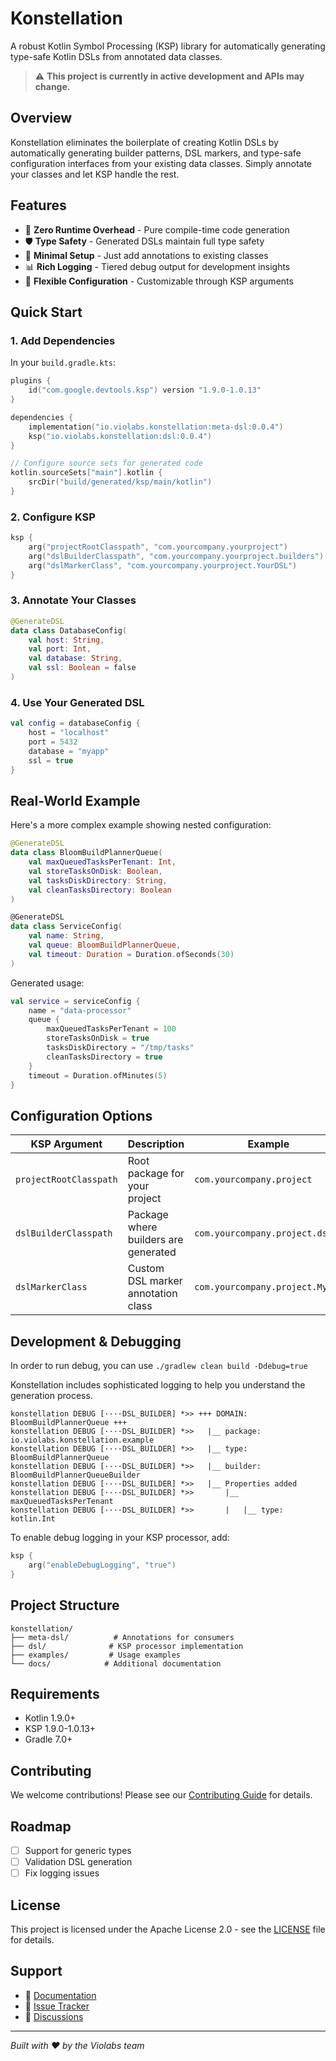 # Konstellation

A robust Kotlin Symbol Processing (KSP) library for automatically generating type-safe Kotlin DSLs from annotated data classes.

> ⚠️ **This project is currently in active development and APIs may change.**

## Overview

Konstellation eliminates the boilerplate of creating Kotlin DSLs by automatically generating builder patterns, DSL markers, and type-safe configuration interfaces from your existing data classes. Simply annotate your classes and let KSP handle the rest.

## Features

- 🚀 **Zero Runtime Overhead** - Pure compile-time code generation
- 🛡️ **Type Safety** - Generated DSLs maintain full type safety
- 🎯 **Minimal Setup** - Just add annotations to existing classes
- 📊 **Rich Logging** - Tiered debug output for development insights
- 🔧 **Flexible Configuration** - Customizable through KSP arguments

## Quick Start

### 1. Add Dependencies

In your `build.gradle.kts`:

```kotlin
plugins {
    id("com.google.devtools.ksp") version "1.9.0-1.0.13"
}

dependencies {
    implementation("io.violabs.konstellation:meta-dsl:0.0.4")
    ksp("io.violabs.konstellation:dsl:0.0.4")
}

// Configure source sets for generated code
kotlin.sourceSets["main"].kotlin {
    srcDir("build/generated/ksp/main/kotlin")
}
```

### 2. Configure KSP

```kotlin
ksp {
    arg("projectRootClasspath", "com.yourcompany.yourproject")
    arg("dslBuilderClasspath", "com.yourcompany.yourproject.builders")
    arg("dslMarkerClass", "com.yourcompany.yourproject.YourDSL")
}
```

### 3. Annotate Your Classes

```kotlin
@GenerateDSL
data class DatabaseConfig(
    val host: String,
    val port: Int,
    val database: String,
    val ssl: Boolean = false
)
```

### 4. Use Your Generated DSL

```kotlin
val config = databaseConfig {
    host = "localhost"
    port = 5432
    database = "myapp"
    ssl = true
}
```

## Real-World Example

Here's a more complex example showing nested configuration:

```kotlin
@GenerateDSL
data class BloomBuildPlannerQueue(
    val maxQueuedTasksPerTenant: Int,
    val storeTasksOnDisk: Boolean,
    val tasksDiskDirectory: String,
    val cleanTasksDirectory: Boolean
)

@GenerateDSL
data class ServiceConfig(
    val name: String,
    val queue: BloomBuildPlannerQueue,
    val timeout: Duration = Duration.ofSeconds(30)
)
```

Generated usage:

```kotlin
val service = serviceConfig {
    name = "data-processor"
    queue {
        maxQueuedTasksPerTenant = 100
        storeTasksOnDisk = true
        tasksDiskDirectory = "/tmp/tasks"
        cleanTasksDirectory = true
    }
    timeout = Duration.ofMinutes(5)
}
```

## Configuration Options

| KSP Argument | Description | Example |
|--------------|-------------|---------|
| `projectRootClasspath` | Root package for your project | `com.yourcompany.project` |
| `dslBuilderClasspath` | Package where builders are generated | `com.yourcompany.project.dsl` |
| `dslMarkerClass` | Custom DSL marker annotation class | `com.yourcompany.project.MyDSL` |

## Development & Debugging

In order to run debug, you can use `./gradlew clean build -Ddebug=true`

Konstellation includes sophisticated logging to help you understand the generation process. 

```
konstellation DEBUG [····DSL_BUILDER] *>> +++ DOMAIN: BloomBuildPlannerQueue +++
konstellation DEBUG [····DSL_BUILDER] *>>   |__ package: io.violabs.konstellation.example
konstellation DEBUG [····DSL_BUILDER] *>>   |__ type: BloomBuildPlannerQueue
konstellation DEBUG [····DSL_BUILDER] *>>   |__ builder: BloomBuildPlannerQueueBuilder
konstellation DEBUG [····DSL_BUILDER] *>>   |__ Properties added
konstellation DEBUG [····DSL_BUILDER] *>>       |__ maxQueuedTasksPerTenant
konstellation DEBUG [····DSL_BUILDER] *>>       |   |__ type: kotlin.Int
```

To enable debug logging in your KSP processor, add:

```kotlin
ksp {
    arg("enableDebugLogging", "true")
}
```

## Project Structure

```
konstellation/
├── meta-dsl/          # Annotations for consumers
├── dsl/              # KSP processor implementation
├── examples/         # Usage examples
└── docs/            # Additional documentation
```

## Requirements

- Kotlin 1.9.0+
- KSP 1.9.0-1.0.13+
- Gradle 7.0+

## Contributing

We welcome contributions! Please see our [Contributing Guide](CONTRIBUTING.md) for details.

## Roadmap

- [ ] Support for generic types
- [ ] Validation DSL generation
- [ ] Fix logging issues

## License

This project is licensed under the Apache License 2.0 - see the [LICENSE](LICENSE) file for details.

## Support

- 📝 [Documentation](https://github.com/violabs/konstellation/wiki)
- 🐛 [Issue Tracker](https://github.com/violabs/konstellation/issues)
- 💬 [Discussions](https://github.com/violabs/konstellation/discussions)

---

*Built with ❤️ by the Violabs team*
